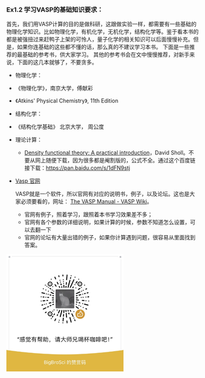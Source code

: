 ### Ex1.2 学习VASP的基础知识要求：

首先，我们用VASP计算的目的是做科研，这跟做实验一样，都需要有一些基础的物理化学知识。比如物理化学，有机化学，无机化学，结构化学等。鉴于看本书的都是被强扭过来赶鸭子上架的可怜人，量子化学的相关知识可以后面慢慢补充。但是，如果你连基础的这些都不懂的话，那么真的不建议学习本书。 下面是一些推荐的最基础的参考书，供大家学习。 其他的参考书会在文中慢慢推荐，对新手来说，下面的这几本就够了，不要贪多。	

*  物理化学： 
  * 《物理化学》，南京大学，傅献彩
  * 《Atkins' Physical Chemistry》, 11th Edition
*  结构化学：
  * 《结构化学基础》 北京大学， 周公度

* 理论计算：
  * [Density functional theory: A practical introduction](https://pan.baidu.com/s/1dFN9stj)，David Sholl。不要从网上随便下载，因为很多都是阉割版的，公式不全。通过这个百度链接下载：https://pan.baidu.com/s/1dFN9stj 

* [Vasp 官网](http://www.vasp.at/)

  VASP就是一个软件，所以官网有对应的说明书，例子，以及论坛。这也是大家必须要看的，网址： [The VASP Manual - VASP Wiki](https://www.vasp.at/wiki/index.php/The_VASP_Manual)。

  * 官网有例子，照着学习，跟照着本书学习效果差不多；
  * 官网有各个参数的详细说明，如果计算的时候，参数不知道怎么设置，可以去翻一下
  * 官网的论坛有大量出错的例子，如果你计算遇到问题，很容易从里面找到答案。







<img src=".\figs\Tip_Code.jpg" alt="Tip_Code" style="zoom:30%;" />

